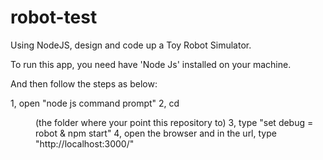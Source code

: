 # robot-test
Using NodeJS, design and code up a Toy Robot Simulator.

To run this app, you need have 'Node Js' installed on your machine.

And then follow the steps as below:

1, open "node js command prompt"
2, cd <dir> (the folder where your point this repository to)
3, type "set debug = robot & npm start"
4, open the browser and in the url, type "http://localhost:3000/"
